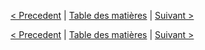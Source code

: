 [< Precedent](./0900-environnement.md) | [Table des matières](./9999-toc.md) | [Suivant >](./1100-activitesPeriodiques.md)

[< Precedent](./0900-environnement.md) | [Table des matières](./9999-toc.md) | [Suivant >](./1100-activitesPeriodiques.md)
